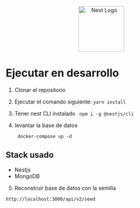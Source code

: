 <p align="center">
  <a href="http://nestjs.com/" target="blank"><img src="https://nestjs.com/img/logo-small.svg" width="120" alt="Nest Logo" /></a>
</p>

# Ejecutar en desarrollo

1. Clonar el repositorio
2. Ejecutar el comando siguiente:
   `yarn install `

3. Tener nest CLI instalado
   ` npm i -g @nestjs/cli`

4. levantar la base de datos

   ` docker-compose up -d`

## Stack usado

- Nestjs
- MongoDB

5. Reconstruir base de datos con la semilla

`http://localhost:3000/api/v2/seed`
